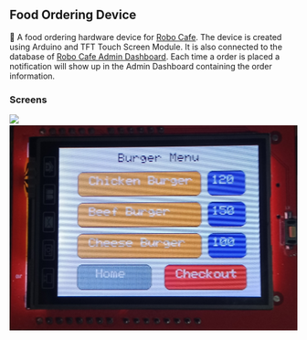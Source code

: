 ## Food Ordering Device

:round_pushpin: A food ordering hardware device for <a href="https://github.com/mwasikz/robo-cafe-rms">Robo Cafe</a>. The device is created using Arduino and TFT Touch Screen Module. It is also connected to the database of <a href="https://github.com/mwasikz/robo-cafe-rms">Robo Cafe Admin Dashboard</a>. Each time a order is placed a notification will show up in the Admin Dashboard containing the order information. 

### Screens

<img src="https://github.com/mwasikz/food-ordering-device/blob/main/readme-assets/menu.png" width="1000" >
<img src="https://github.com/mwasikz/food-ordering-device/blob/main/readme-assets/burger_menu.png" width="1000">
